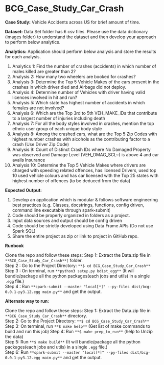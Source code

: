 # BCG_Case_Study_Car_Crash

**Case Study:** Vehicle Accidents across US for brief amount of time.

**Dataset:** Data Set folder has 6 csv files. Please use the data dictionary (images folder) to understand the dataset and then develop your approach to perform below analytics.

**Analytics:** 
Application should perform below analysis and store the results for each analysis.
1.	Analytics 1: Find the number of crashes (accidents) in which number of males killed are greater than 2?
2.	Analysis 2: How many two wheelers are booked for crashes? 
3.	Analysis 3: Determine the Top 5 Vehicle Makes of the cars present in the crashes in which driver died and Airbags did not deploy.
4.	Analysis 4: Determine number of Vehicles with driver having valid licences involved in hit and run? 
5.	Analysis 5: Which state has highest number of accidents in which females are not involved? 
6.	Analysis 6: Which are the Top 3rd to 5th VEH_MAKE_IDs that contribute to a largest number of injuries including death
7.	Analysis 7: For all the body styles involved in crashes, mention the top ethnic user group of each unique body style  
8.	Analysis 8: Among the crashed cars, what are the Top 5 Zip Codes with highest number crashes with alcohols as the contributing factor to a crash (Use Driver Zip Code)
9.	Analysis 9: Count of Distinct Crash IDs where No Damaged Property was observed and Damage Level (VEH_DMAG_SCL~) is above 4 and car avails Insurance
10.	Analysis 10: Determine the Top 5 Vehicle Makes where drivers are charged with speeding related offences, has licensed Drivers, used top 10 used vehicle colours and has car licensed with the Top 25 states with highest number of offences (to be deduced from the data)

**Expected Output:**
1.	Develop an application which is modular & follows software engineering best practices (e.g. Classes, docstrings, functions, config driven, command line executable through spark-submit)
2.	Code should be properly organized in folders as a project.
3.	Input data sources and output should be config driven
4.	Code should be strictly developed using Data Frame APIs (Do not use Spark SQL)
5.	Share the entire project as zip or link to project in GitHub repo.

**Runbook**

Clone the repo and follow these steps:
Step 1: Extract the Data.zip file in `**BCG_Case_Study_Car_Crash**]` folder.   
Step 2 : Go to the Project Directory: `**$ cd BCG_Case_Study_Car_Crash**`   
Step 3 : On terminal, run `**python3 setup.py bdist_egg**` (It will bundle/package all the python packages(each jobs and utils) in a single `.egg` file.)   
Step 4 : Run `**spark-submit --master "local[*]" --py-files dist/bcg-0.0.1-py3.12.egg main.py**` and get the output.   

**Alternate way to run:**

Clone the repo and follow these steps:
Step 1: Extract the Data.zip file in `**BCG_Case_Study_Car_Crash**` directory.   
Step 2: Go to the Project Directory: `**$ cd BCG_Case_Study_Car_Crash**`          
Step 3: On terminal, run `**$ make help**` (Get list of make commands to build and run this job)
Step 4: Run `**$ make prep_to_run**` (help to Unzip the data)                                
Step 5: Run `**$ make build**` (It will bundle/package all the python packages(each jobs and utils) in a single `.egg` file.)                           
Step 6: Run `**spark-submit --master "local[*]" --py-files dist/bcg-0.0.1-py3.12.egg main.py**` and get the output.                   

